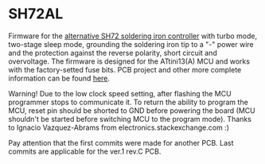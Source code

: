 # SH72AL
Firmware for the [alternative SH72 soldering iron controller](https://oshwlab.com/AntaresLab/sh72al1) with turbo mode, two-stage sleep mode, grounding the soldering iron tip to a "-" power wire and the protection against the reverse polarity, short circuit and overvoltage.
The firmware is designed for the ATtini13(A) MCU and works with the factory-setted fuse bits.
PCB project and other more complete information can be found [here](https://oshwlab.com/AntaresLab/sh72al1).

Warning! Due to the low clock speed setting, after flashing the MCU programmer stops to communicate it. To return the ability to program the MCU, reset pin should be shorted to GND before powering the board (MCU shouldn't be started before switching MCU to the program mode). Thanks to Ignacio Vazquez-Abrams from electronics.stackexchange.com :)

Pay attention that the first commits were made for another PCB. Last commits are applicable for the ver.1 rev.C PCB.



